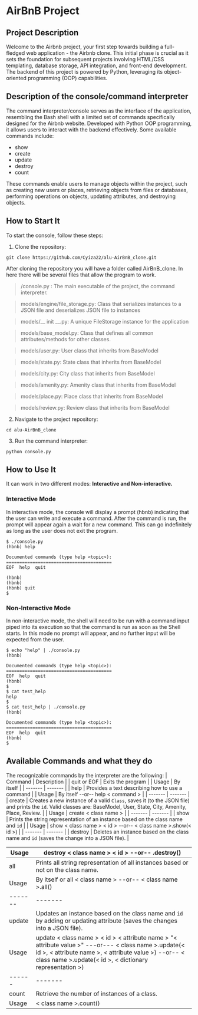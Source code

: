 AirBnB Project
=======================================================================================================
Project Description
-------------------------------------------------------------------------------------------------------
Welcome to the Airbnb project, your first step towards building a full-fledged web application - the Airbnb clone. This initial phase is crucial as it sets the foundation for subsequent projects involving HTML/CSS templating, database storage, API integration, and front-end development. The backend of this project is powered by Python, leveraging its object-oriented programming (OOP) capabilities.

Description of the console/command interpreter
-------------------------------------------------------------------------------------------------------
The command interpreter/console serves as the interface of the application, resembling the Bash shell with a limited set of commands specifically designed for the Airbnb website. Developed with Python OOP programming, it allows users to interact with the backend effectively. Some available commands include:

* show
* create
* update
* destroy
* count

These commands enable users to manage objects within the project, such as creating new users or places, retrieving objects from files or databases, performing operations on objects, updating attributes, and destroying objects.

How to Start It
-------------------------------------------------------------------------------------------------------
To start the console, follow these steps:

1. Clone the repository:
```
git clone https://github.com/Cyiza22/alu-AirBnB_clone.git
```

After cloning the repository you will have a folder called AirBnB_clone. In here there will be several files that allow the program to work.

> /console.py : The main executable of the project, the command interpreter.

> models/engine/file_storage.py: Class that serializes instances to a JSON file and deserializes JSON file to instances

> models/__ init __.py: A unique FileStorage instance for the application

> models/base_model.py: Class that defines all common attributes/methods for other classes.

> models/user.py: User class that inherits from BaseModel

> models/state.py: State class that inherits from BaseModel

> models/city.py: City class that inherits from BaseModel

> models/amenity.py: Amenity class that inherits from BaseModel

> models/place.py: Place class that inherits from BaseModel

> models/review.py: Review class that inherits from BaseModel

2. Navigate to the project repository:
```
cd alu-AirBnB_clone
```

3. Run the command interpreter:
```
python console.py 
```

How to Use It
-------------------------------------------------------------------------------------------------------
It can work in two different modes:
**Interactive and Non-interactive.**
### Interactive Mode ##

In interactive mode, the console will display a prompt (hbnb) indicating that the user can write and execute a command. After the command is run, the prompt will appear again a wait for a new command. This can go indefinitely as long as the user does not exit the program.
```
$ ./console.py
(hbnb) help

Documented commands (type help <topic>):
========================================
EOF  help  quit

(hbnb) 
(hbnb) 
(hbnb) quit
$
```
### Non-Interactive Mode ##
In non-interactive mode, the shell will need to be run with a command input piped into its execution so that the command is run as soon as the Shell starts. In this mode no prompt will appear, and no further input will be expected from the user.
```
$ echo "help" | ./console.py
(hbnb)

Documented commands (type help <topic>):
========================================
EOF  help  quit
(hbnb) 
$
$ cat test_help
help
$
$ cat test_help | ./console.py
(hbnb)

Documented commands (type help <topic>):
========================================
EOF  help  quit
(hbnb) 
$
```

Available Commands and what they do
-------------------------------------------------------------------------------------------------------
The recognizable commands by the interpreter are the following:
| Command | Description |
| quit or EOF | Exits the program |
| Usage | By itself |
| ------- | ------- |
| help | Provides a text describing how to use a command |
| Usage | By itself --or-- help < command > |
| ------- | ------- |
| create | Creates a new instance of a valid `Class`, saves it (to the JSON file) and prints the `id`. Valid classes are: BaseModel, User, State, City, Amenity, Place, Review. |
| Usage | create < class name > |
| ------- | ------- |
| show | Prints the string representation of an instance based on the class name and `id` |
| Usage | show < class name > < id > --or-- < class name >.show(< id >) |
| ------- | ------- |
| destroy | Deletes an instance based on the class name and `id` (saves the change into a JSON file). |

| Usage | destroy < class name > < id > --or-- .destroy() |
| ------- | ------- |
| all | Prints all string representation of all instances based or not on the class name. |
| Usage | By itself or all < class name > --or-- < class name >.all() |
| ------- | ------- |
| update | Updates an instance based on the class name and `id` by adding or updating attribute (saves the changes into a JSON file). |
| Usage | update < class name > < id > < attribute name > "< attribute value >" ---or--- < class name >.update(< id >, < attribute name >, < attribute value >) --or-- < class name >.update(< id >, < dictionary representation >) |
| ------ | ------- |
| count | Retrieve the number of instances of a class. |
| Usage | < class name >.count() |
